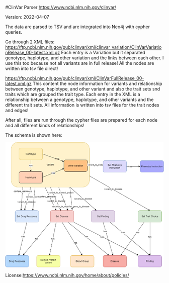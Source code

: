 #ClinVar Parser
https://www.ncbi.nlm.nih.gov/clinvar/

Version: 2022-04-07

The data are parsed to TSV and are integrated into Neo4j with cypher queries.

Go through 2 XML files:
https://ftp.ncbi.nlm.nih.gov/pub/clinvar/xml/clinvar_variation/ClinVarVariationRelease_00-latest.xml.gz
Each entry is a Variation but it separated genotype, haplotype, and other variation and the links between each other. I use this too because not all variants are in full release! All the nodes are written into tsv file direct!

https://ftp.ncbi.nlm.nih.gov/pub/clinvar/xml/ClinVarFullRelease_00-latest.xml.gz
This content the node information for variants and relationship between genotype, haplotype, and other variant and also the trait sets snd traits which are grouped the trait type.
Each entry in the XML is a relationship between a genotype, haplotype, and other variants and the different trait sets. All information is written into tsv files for the trait nodes and edges!

After all, files are run through the cypher files are prepared for each node and all different kinds of relationships!

The schema is shown here:

![er_diagram](clinvar.png)

License:https://www.ncbi.nlm.nih.gov/home/about/policies/
